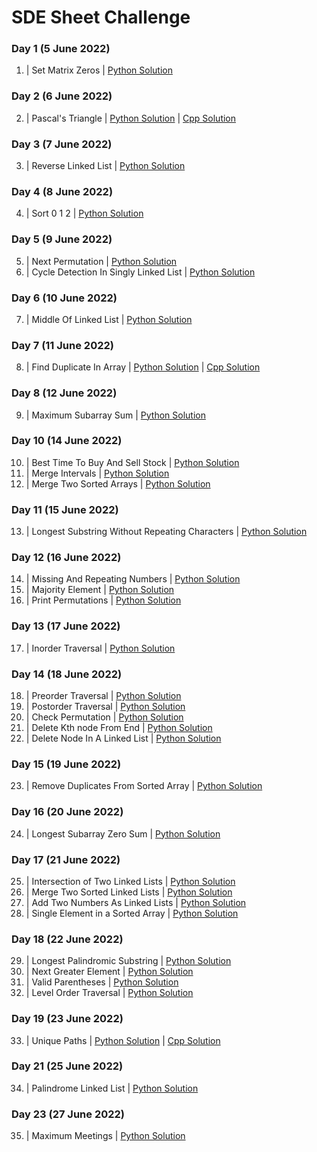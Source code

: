 # SDE Sheet Challenge

### Day 1  (5 June 2022)

1. | Set Matrix Zeros | [Python Solution](SetMatrixZeros.py) 

### Day 2  (6 June 2022)

2. | Pascal's Triangle | [Python Solution](PascalsTriangle.py) |  [Cpp Solution](PascalsTriangle.cpp)

### Day 3  (7 June 2022)

3. | Reverse Linked List | [Python Solution](ReverseLinkedList.py)

### Day 4  (8 June 2022)

4. | Sort 0 1 2 | [Python Solution](Sort012.py)

### Day 5  (9 June 2022)

5. | Next Permutation | [Python Solution](NextPermutation.py)
6. | Cycle Detection In Singly Linked List | [Python Solution](CycleDetectionInSinglyLL.py)

### Day 6  (10 June 2022)

7. | Middle Of Linked List | [Python Solution](MiddleOfLinkedList.py)

### Day 7  (11 June 2022)

8. | Find Duplicate In Array | [Python Solution](FindDuplicateInArray.py) |  [Cpp Solution](FindDuplicateInArray.cpp)

### Day 8  (12 June 2022)

9. | Maximum Subarray Sum | [Python Solution](MaximumSubarraySum.py)

### Day 10  (14 June 2022)

10. | Best Time To Buy And Sell Stock | [Python Solution](BestTimeToBuyAndSellStock.py)
11. | Merge Intervals | [Python Solution](MergeIntervals.py)
12. | Merge Two Sorted Arrays | [Python Solution](MergeTwoSortedArrays.py)

### Day 11  (15 June 2022)

13. | Longest Substring Without Repeating Characters | [Python Solution](LongestSubstringWithoutRepeatingCharacters.py)

### Day 12  (16 June 2022)

14. | Missing And Repeating Numbers | [Python Solution](MissingAndRepeatingNumbers.py)
15. | Majority Element | [Python Solution](MajorityElement.py)
16. | Print Permutations | [Python Solution](PrintPermutations.py)

### Day 13  (17 June 2022)

17. | Inorder Traversal | [Python Solution](InorderTraversal.py)

### Day 14  (18 June 2022)

18. | Preorder Traversal | [Python Solution](PreorderTraversal.py)
19. | Postorder Traversal | [Python Solution](PostorderTraversal.py)
20. | Check Permutation | [Python Solution](CheckPermutation.py)
21. | Delete Kth node From End | [Python Solution](DeleteKthNodeFromEnd.py)
22. | Delete Node In A Linked List | [Python Solution](DeleteNodeInALinkedList.py)

### Day 15  (19 June 2022)

23. | Remove Duplicates From Sorted Array | [Python Solution](RemoveDuplicatesFromSortedArray.py)

### Day 16  (20 June 2022)

24. | Longest Subarray Zero Sum | [Python Solution](LongestSubarrayZeroSum.py)

### Day 17  (21 June 2022)

25. | Intersection of Two Linked Lists | [Python Solution](IntersectionofTwoLinkedLists.py)
26. | Merge Two Sorted Linked Lists | [Python Solution](MergeTwoSortedLinkedLists.py)
27. | Add Two Numbers As Linked Lists | [Python Solution](AddTwoNumbersAsLinkedLists.py)
28. | Single Element in a Sorted Array | [Python Solution](SingleElementinaSortedArray.py)

### Day 18  (22 June 2022)

29. | Longest Palindromic Substring | [Python Solution](LongestPalindromicSubstring.py)
30. | Next Greater Element | [Python Solution](NextGreaterElement.py)
31. | Valid Parentheses | [Python Solution](ValidParentheses.py)
32. | Level Order Traversal | [Python Solution](LevelOrderTraversal.py)

### Day 19  (23 June 2022)

33. | Unique Paths | [Python Solution](UniquePaths.py) |  [Cpp Solution](UniquePaths.cpp)

### Day 21  (25 June 2022)

34. | Palindrome Linked List | [Python Solution](PalindromeLinkedList.py)

### Day 23  (27 June 2022)

35. | Maximum Meetings | [Python Solution](MaximumMeetings.py)
